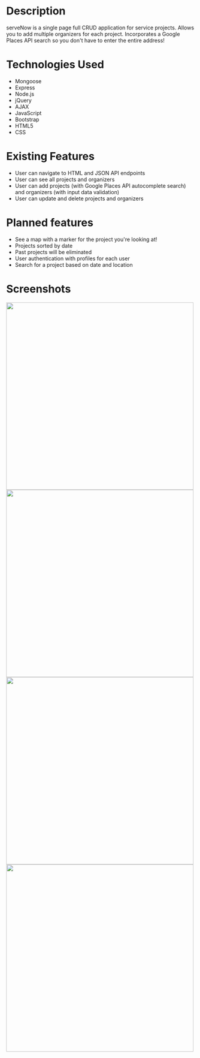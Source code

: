 # Description
serveNow is a single page full CRUD application for service projects. Allows you to add multiple organizers for each project. Incorporates a Google Places API search so you don't have to enter the entire address!

# Technologies Used
* Mongoose
* Express
* Node.js
* jQuery
* AJAX
* JavaScript
* Bootstrap
* HTML5
* CSS

# Existing Features
* User can navigate to HTML and JSON API endpoints
* User can see all projects and organizers
* User can add projects (with Google Places API autocomplete search) and organizers (with input data validation)
* User can update and delete projects and organizers

# Planned features
* See a map with a marker for the project you're looking at!
* Projects sorted by date
* Past projects will be eliminated
* User authentication with profiles for each user
* Search for a project based on date and location

# Screenshots
<img src="https://github.com/Kranjbar/project-01/blob/master/public/images/createProjectForm.png" width=500>

<img src="https://github.com/Kranjbar/project-01/blob/master/public/images/createOrganizerModal.png" width=500>

<img src="https://github.com/Kranjbar/project-01/blob/master/public/images/editProjectForm.png" width=500>

<img src="https://github.com/Kranjbar/project-01/blob/master/public/images/editOrganizerForm.png" width=500>